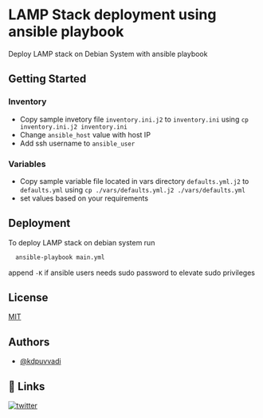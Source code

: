 
# LAMP Stack deployment using ansible playbook

Deploy LAMP stack on Debian System with ansible playbook

## Getting Started

### Inventory

* Copy sample invetory file `inventory.ini.j2` to `inventory.ini` using `cp inventory.ini.j2 inventory.ini`
* Change `ansible_host` value with host IP
* Add ssh username to `ansible_user`

### Variables

* Copy sample variable file located in vars directory `defaults.yml.j2` to `defaults.yml` using `cp ./vars/defaults.yml.j2 ./vars/defaults.yml`
* set values based on your requirements


## Deployment

To deploy LAMP stack on debian system run

```bash
  ansible-playbook main.yml
```
append `-K` if ansible users needs sudo password to elevate sudo privileges


  
## License

[MIT](https://choosealicense.com/licenses/mit/)

  
## Authors

- [@kdpuvvadi](https://www.github.com/kdpuvvadi)

  
## 🔗 Links
[![twitter](https://img.shields.io/badge/twitter-1DA1F2?style=for-the-badge&logo=twitter&logoColor=white)](https://twitter.com/kdpuvvadi)

  